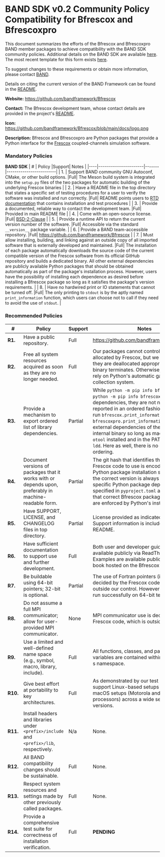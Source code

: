 # BAND SDK v0.2 Community Policy Compatibility for Bfrescox and Bfrescoxpro

This document summarizes the efforts of the Bfrescox and Bfrescoxpro BAND member packages to achieve compatibility with the BAND SDK community policies.  Additional details on the BAND SDK are available [here](https://github.com/bandframework/bandframework/tree/main/resources/sdkpolicies/bandsdk.md). The most recent template for this form exists [here](https://github.com/bandframework/bandframework/tree/main/resources/sdkpolicies/template.md).

To suggest changes to these requirements or obtain more information, please contact [BAND](https://bandframework.github.io/team).

Details on citing the current version of the BAND Framework can be found in the [README](https://github.com/bandframework/bandframework).


**Website:** https://github.com/bandframework/Bfrescox

**Contact:** The Bfrescox development team, whose contact details are provided in the project's [README](README.md).

**Icon:** https://github.com/bandframework/Bfrescox/blob/main/docs/logo.png

**Description:**  Bfrescox and Bfrescoxpro are Python packages that provide a Python interface for the [Frescox](https://github.com/LLNL/Frescox) coupled-channels simulation software.

### Mandatory Policies

**BAND SDK**
| #  | Policy                |Support| Notes                   |
|----|-----------------------|-------|-------------------------|
| 1. | Support BAND community GNU Autoconf, CMake, or other build options. |Full| The Meson build system is integrated into the `setup.py` files of the two packages for automatic building of the underlying Frescox binaries |
| 2. | Have a README file in the top directory that states a specific set of testing procedures for a user to verify the software was installed and run correctly. |Full| README points users to [RTD documentation](https://bfrescox.readthedocs.io) that contains installation and test procedures |
| 3. | Provide a documented, reliable way to contact the development team. |Full| Provided in main README file |
| 4. | Come with an open-source license. |Full| [BSD-2-Clause](https://github.com/bandframework/Bfrescox/blob/main/LICENSE) |
| 5. | Provide a runtime API to return the current version number of the software. |Full| Accessible via the standard `__version__` package variable. |
| 6. | Provide a BAND team-accessible repository. |Full| https://github.com/bandframework/Bfrescox |
| 7. | Must allow installing, building, and linking against an outside copy of all imported software that is externally developed and maintained. |Full| The installation of each package automatically downloads the source code of the current compatible version of the Frescox software from its official GitHub repository and builds a dedicated binary.  All other external dependencies are publicly available Python packages that should be obtained automatically as part of the package's installation process.  However, users have the possibility of installing each dependence as desired before installing a Bfrescox package so long as it satisfies the package's version requirements. |
| 8. | Have no hardwired print or IO statements that cannot be turned off. |Full| The only printing to `stdout` is by the aptly named `print_information` function, which users can choose not to call if they need to avoid the use of `stdout`. |

### Recommended Policies

| # | Policy                 |Support| Notes                   |
|---|------------------------|-------|-------------------------|
|**R1.**| Have a public repository. |Full| https://github.com/bandframework/Bfrescox |
|**R2.**| Free all system resources acquired as soon as they are no longer needed. |Full| Our packages cannot control the resources allocated by Frescox, but we assume that they are deallocated appropriately when the binary terminates.  Otherwise, the packages rely on Python's automatic garbage collection system. |
|**R3.**| Provide a mechanism to export ordered list of library dependencies. |Partial| While `python -m pip info bfrescox` and `python -m pip info bfrescoxpro` do report dependencies, they are not necessarily reported in an ordered fashion.  Users can run `bfrescox.print_information()` and `bfrescoxpro.print_information()` to get the external dependencies of their Frescox internal binary so long as macOS users have `otool` installed and in the PATH; Linux users, `ldd`. Here as well, there is no guarantee on ordering. |
|**R4.**| Document versions of packages that it works with or depends upon, preferably in machine-readable form. |Partial| The git hash that identifies the version of Frescox code to use is encoded in the Python package installation system so that the correct version is always used.  Version-specific Python package dependencies are specified in `pyproject.toml` and `setup.py` so that correct Bfrescox package installations are enforced by Python's installation tools. |
|**R5.**| Have SUPPORT, LICENSE, and CHANGELOG files in top directory. |Partial| License provided as indicated in M4.  Support information is included in the main README. |
|**R6.**| Have sufficient documentation to support use and further development. |Full| Both user and developer guides are available publicly via ReadTheDocs.  Examples are available publicly as a Jupyter book hosted on the Bfrescox GitHub page. |
|**R7.**| Be buildable using 64-bit pointers; 32-bit is optional. |Partial| The use of Fortran pointers (if any) is decided by the Frescox code, which is outside our control. However, test actions run successfully on 64-bit test systems. |
|**R8.**| Do not assume a full MPI communicator; allow for user-provided MPI communicator. |None|  MPI communicator use is decided by the Frescox code, which is outside our control. |
|**R9.**| Use a limited and well-defined name space (e.g., symbol, macro, library, include). |Full| All functions, classes, and package-wide variables are contained within the package'    s namespace. |
|**R10.**| Give best effort at portability to key architectures. |Full| As demonstrated by our test action, we support Linux-based setups as well as macOS setups (Motorola and ARM64 processors) across a wide set of Python versions. |
|**R11.**| Install headers and libraries under `<prefix>/include` and `<prefix>/lib`, respectively. |N/a| None. |
|**R12.**| All BAND compatibility changes should be sustainable. |Full| None. |
|**R13.**| Respect system resources and settings made by other previously called packages. |Full| None. |
|**R14.**| Provide a comprehensive test suite for correctness of installation verification. |Full| __PENDING__ |
